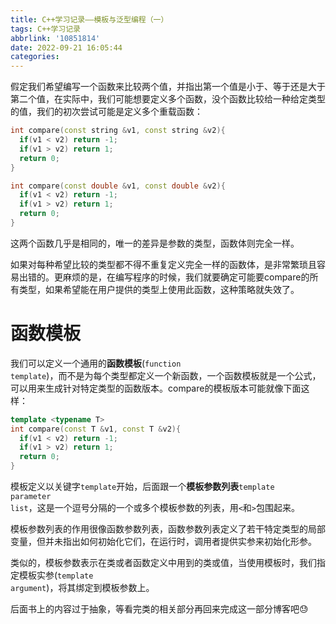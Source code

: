 ```yaml
---
title: C++学习记录——模板与泛型编程（一）
tags: C++学习记录
abbrlink: '10851814'
date: 2022-09-21 16:05:44
categories:
---
```


假定我们希望编写一个函数来比较两个值，并指出第一个值是小于、等于还是大于第二个值，在实际中，我们可能想要定义多个函数，没个函数比较给一种给定类型的值，我们的初次尝试可能是定义多个重载函数：

```c++
int compare(const string &v1, const string &v2){
  if(v1 < v2) return -1;
  if(v1 > v2) return 1;
  return 0;
}

int compare(const double &v1, const double &v2){
  if(v1 < v2) return -1;
  if(v1 > v2) return 1;
  return 0;
}
```

这两个函数几乎是相同的，唯一的差异是参数的类型，函数体则完全一样。

如果对每种希望比较的类型都不得不重复定义完全一样的函数体，是非常繁琐且容易出错的。更麻烦的是，在编写程序的时候，我们就要确定可能要compare的所有类型，如果希望能在用户提供的类型上使用此函数，这种策略就失效了。

# 函数模板

我们可以定义一个通用的**函数模板**(<code>function template</code>)，而不是为每个类型都定义一个新函数，一个函数模板就是一个公式，可以用来生成针对特定类型的函数版本。compare的模板版本可能就像下面这样：

```c++
template <typename T>
int compare(const T &v1, const T &v2){
  if(v1 < v2) return -1;
  if(v1 > v2) return 1;
  return 0;
}
```

模板定义以关键字<code>template</code>开始，后面跟一个**模板参数列表**<code>template parameter list</code>，这是一个逗号分隔的一个或多个模板参数的列表，用<code><</code>和<code>></code>包围起来。

模板参数列表的作用很像函数参数列表，函数参数列表定义了若干特定类型的局部变量，但并未指出如何初始化它们，在运行时，调用者提供实参来初始化形参。

类似的，模板参数表示在类或者函数定义中用到的类或值，当使用模板时，我们指定模板实参(<code>template argument</code>)，将其绑定到模板参数上。

后面书上的内容过于抽象，等看完类的相关部分再回来完成这一部分博客吧😓


